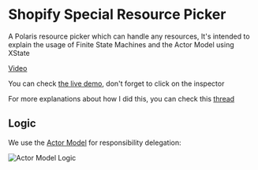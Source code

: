 # Shopify Special Resource Picker

A Polaris resource picker which can handle any resources, It's intended to explain the usage of  Finite State Machines and the Actor Model using XState

[Video](https://github.com/user-attachments/assets/8fc37aeb-7b32-4c03-bd5e-0eeed9e2a83a)

You can check [the live demo](https://djang0dev.github.io/special-shopify-resource-picker/), don't forget to click on the inspector

For more explanations about how I did this, you can check this [thread](https://x.com/djang0_dev/status/1870493077238083829)

##  Logic

We use the [Actor Model](https://stately.ai/docs/actor-model) for responsibility delegation:

![Actor Model Logic](https://djang0.dev/wp-content/uploads/2024/12/demo-gif.gif)
